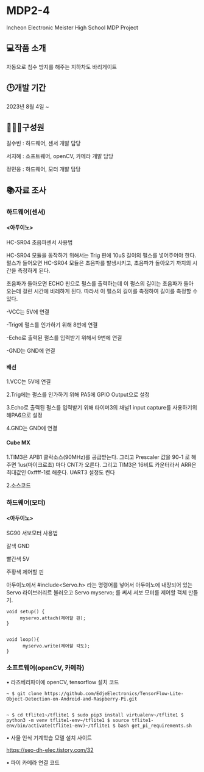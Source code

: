 # MDP2-4

Incheon Electronic Meister High School MDP Project

## 💻작품 소개

자동으로 침수 방지를 해주는 지하차도 바리게이트

## 🕑개발 기간

2023년 8월 4일 ~

## 👩‍👦‍👦구성원

길수빈 : 하드웨어, 센서 개발 담당

서지혜 : 소프트웨어, openCV, 카메라 개발 담당

정민웅 : 하드웨어, 모터 개발 담당

## 📚자료 조사

### 하드웨어(센서)    

#### <아두이노>
HC-SR04 초음파센서 사용법


HC-SR04 모듈을 동작하기 위해서는 Trig 핀에 10uS 길이의 펄스를 넣어주어야 한다. 펄스가 들어오면 HC-SR04 모듈은 초음파를 발생시키고, 초음파가 돌아오기 까지의 시간을 측정하게 된다.


초음파가 돌아오면 ECHO 핀으로 펄스를 출력하는데 이 펄스의 길이는 초음파가 돌아오는데 걸린 시간에 비레하게 된다. 따라서 이 펄스의 길이를 측정하여 길이를 측정할 수 있다.


-VCC는 5V에 연결


-Trig에 펄스를 인가하기 위해 8번에 연결


-Echo로 출력된 펄스를 입력받기 위해서 9번에 연결


-GND는 GND에 연결

### <stm32>

#### 배선

1.VCC는 5V에 연결


2.Trig에는 펄스를 인가하기 위해 PA5에 GPIO Output으로 설정	


3.Echo로 출력된 펄스를 입력받기 위해 타이머3의 채널1 input capture를 사용하기위해PA6으로 설정


4.GND는 GND에 연결

#### Cube MX

1.TIM3은 APB1 클락소스(90MHz)를 공급받는다. 그리고 Prescaler 값을 90-1 로 해주면 1us(마이크로초) 마다 CNT가 오른다. 그리고 TIM3은 16비트 카운터라서 ARR은 최대값인 0xffff-1로 해준다. UART3 설정도 켠다


2.소스코드 
  

### 하드웨어(모터)

#### <아두이노>
SG90 서보모터 사용법


갈색 GND


빨간색 5V


주황색 제어할 핀

아두이노에서 #include<Servo.h> 라는 명령어를 넣어서 아두이노에 내장되어 있는 Servo 라이브러리르 불러오고
Servo myservo;  를 써서 서보 모터를 제어할 객체 만들기.

    
    void setup() {
         myservo.attach(제어할 핀);
    }
    

    void loop(){
          myservo.write(제어할 각도);
    }
    

### 소프트웨어(openCV, 카메라)

• 라즈베리파이에 openCV, tensorflow 설치 코드

    
    ~ $ git clone https://github.com/EdjeElectronics/TensorFlow-Lite-Object-Detection-on-Android-and-Raspberry-Pi.git
   

    ~ $ cd tflite1~/tflite1 $ sudo pip3 install virtualenv~/tflite1 $ python3 -m venv tflite1-env~/tflite1 $ source tflite1-env/bin/activate(tflite1-env)~/tflite1 $ bash get_pi_requirements.sh
   
   
• 사물 인식 기계학습 모델 설치 사이트
   
   <https://seo-dh-elec.tistory.com/32>
   
• 파이 카메라 연결 코드













